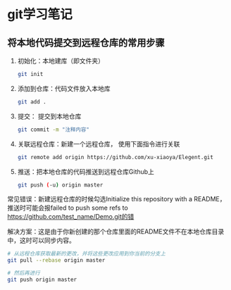 # git学习笔记

## 将本地代码提交到远程仓库的常用步骤

1. 初始化：本地建库（即文件夹）

   ```sh
   git init
   ```

2. 添加到仓库：代码文件放入本地库

   ```sh
   git add .
   ```

3. 提交： 提交到本地仓库

   ```sh
   git commit -m "注释内容"
   ```

4. 关联远程仓库：新建一个远程仓库， 使用下面指令进行关联

   ```sh
   git remote add origin https://github.com/xu-xiaoya/Elegent.git
   ```

5. 推送：把本地仓库的代码推送到远程仓库Github上

   ```sh
   git push (-u) origin master
   ```

常见错误：新建远程仓库的时候勾选Initialize this repository with a README，推送时可能会报failed to push some refs to https://github.com/test_name/Demo.git的错

解决方案：这是由于你新创建的那个仓库里面的README文件不在本地仓库目录中，这时可以同步内容。

```sh
# 从远程仓库获取最新的更改，并将这些更改应用到你当前的分支上
git pull --rebase origin master

# 然后再进行
git push origin master
```

